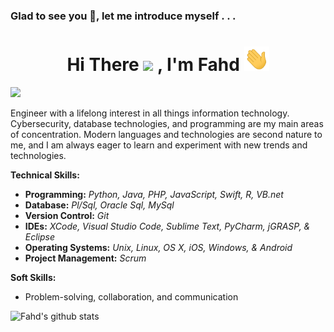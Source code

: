 ### Glad to see you 👋, let me introduce myself . . .

<h1 align="Center">  Hi There <img src="https://media.giphy.com/media/WUlplcMpOCEmTGBtBW/giphy.gif" width="40px"> , I'm Fahd <img src="https://raw.githubusercontent.com/ABSphreak/ABSphreak/master/gifs/Hi.gif" width="40px" /> </h1>
<p align="left"> <img src="https://komarev.com/ghpvc/?username=cfahd&color=lightgrey" /> </p> 

Engineer with a lifelong interest in all things information technology. Cybersecurity, database technologies, and programming are my main areas of concentration. Modern languages and technologies are second nature to me, and I am always eager to learn and experiment with new trends and technologies.

**Technical Skills:**

- **Programming:** _Python, Java, PHP, JavaScript, Swift, R, VB.net_
- **Database:** _Pl/Sql, Oracle Sql, MySql_
- **Version Control:** _Git_
- **IDEs:** _XCode, Visual Studio Code, Sublime Text, PyCharm, jGRASP, & Eclipse_
- **Operating Systems:** _Unix, Linux, OS X, iOS, Windows, & Android_
- **Project Management:** _Scrum_

**Soft Skills:**

- Problem-solving, collaboration, and communication

![Fahd's github stats](https://github-readme-stats.vercel.app/api?username=cfahd&show_icons=true&theme=dark)
